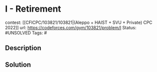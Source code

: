 # I - Retirement

contest: [[CFICPC/103821/103821|(Aleppo + HAIST + SVU + Private) CPC 2022]]
url: https://codeforces.com/gym/103821/problem/I
Status: #UNSOLVED
Tags: #

## Description

## Solution

